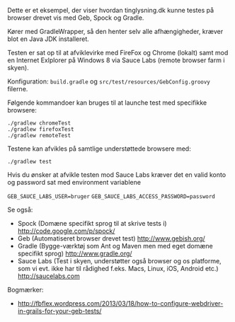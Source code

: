 Dette er et eksempel, der viser hvordan tinglysning.dk kunne testes på browser drevet vis med Geb, Spock og Gradle.

Kører med GradleWrapper, så den henter selv alle afhængigheder, kræver blot en Java JDK installeret.

Testen er sat op til at afviklevirke med FireFox og Chrome (lokalt) samt mod en Internet Exlplorer på Windows 8 via Sauce Labs (remote browser farm i skyen).

Konfiguration:  `build.gradle` og `src/test/resources/GebConfig.groovy` filerne.

Følgende kommandoer kan bruges til at launche test med specifikke browsere:

    ./gradlew chromeTest
    ./gradlew firefoxTest
    ./gradlew remoteTest

Testene kan afvikles på samtlige understøttede browsere med:

    ./gradlew test
    
Hvis du ønsker at afvikle testen mod Sauce Labs kræver det en valid konto og password sat med environment variablene

 `GEB_SAUCE_LABS_USER=bruger`
 `GEB_SAUCE_LABS_ACCESS_PASSWORD=password`

Se også:
*  Spock (Domæne specifikt sprog til at skrive tests i) http://code.google.com/p/spock/
*  Geb (Automatiseret browser drevet test) http://www.gebish.org/
*  Gradle (Bygge-værktøj som Ant og Maven men med eget domæne specifikt sprog) http://www.gradle.org/
*  Sauce Labs (Test i skyen, understøtter også browser og os platforme, som vi evt. ikke har til rådighed f.eks. Macs, Linux, iOS, Android etc.) http://saucelabs.com

Bogmærker:
*  http://fbflex.wordpress.com/2013/03/18/how-to-configure-webdriver-in-grails-for-your-geb-tests/
